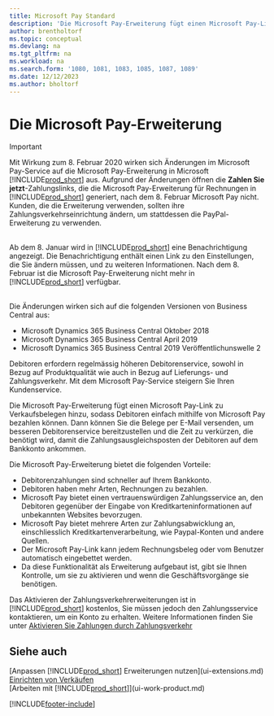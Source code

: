 ```yaml
---
title: Microsoft Pay Standard
description: 'Die Microsoft Pay-Erweiterung fügt einen Microsoft Pay-Link zu Verkaufsbelegen hinzu, sodass Debitoren einfach mithilfe von Microsoft Pay bezahlen können.'
author: brentholtorf
ms.topic: conceptual
ms.devlang: na
ms.tgt_pltfrm: na
ms.workload: na
ms.search.form: '1080, 1081, 1083, 1085, 1087, 1089'
ms.date: 12/12/2023
ms.author: bholtorf
---
```

# <a name="the-microsoft-pay-extension"></a>Die Microsoft Pay-Erweiterung

> [!IMPORTANT]
> Mit Wirkung zum 8. Februar 2020 wirken sich Änderungen im Microsoft Pay-Service auf die Microsoft Pay-Erweiterung in Microsoft [!INCLUDE[prod_short](includes/prod_long.md)] aus. Aufgrund der Änderungen öffnen die **Zahlen Sie jetzt**-Zahlungslinks, die die Microsoft Pay-Erweiterung für Rechnungen in [!INCLUDE[prod_short](includes/prod_short.md)] generiert, nach dem 8. Februar Microsoft Pay nicht. Kunden, die die Erweiterung verwenden, sollten ihre Zahlungsverkehrseinrichtung ändern, um stattdessen die PayPal-Erweiterung zu verwenden.<br /></br>
>
> Ab dem 8. Januar wird in [!INCLUDE[prod_short](includes/prod_short.md)] eine Benachrichtigung angezeigt. Die Benachrichtigung enthält einen Link zu den Einstellungen, die Sie ändern müssen, und zu weiteren Informationen. Nach dem 8. Februar ist die Microsoft Pay-Erweiterung nicht mehr in [!INCLUDE[prod_short](includes/prod_short.md)] verfügbar.<br /></br>
>
> Die Änderungen wirken sich auf die folgenden Versionen von Business Central aus:
> - Microsoft Dynamics 365 Business Central Oktober 2018
> - Microsoft Dynamics 365 Business Central April 2019
> - Microsoft Dynamics 365 Business Central 2019 Veröffentlichunswelle 2

Debitoren erfordern regelmässig höheren Debitorenservice, sowohl in Bezug auf Produktqualität wie auch in Bezug auf Lieferungs- und Zahlungsverkehr. Mit dem Microsoft Pay-Service steigern Sie Ihren Kundenservice.

Die Microsoft Pay-Erweiterung fügt einen Microsoft Pay-Link zu Verkaufsbelegen hinzu, sodass Debitoren einfach mithilfe von Microsoft Pay bezahlen können. Dann können Sie die Belege per E-Mail versenden, um besseren Debitorenservice bereitzustellen und die Zeit zu verkürzen, die benötigt wird, damit die Zahlungsausgleichsposten der Debitoren auf dem Bankkonto ankommen.

Die Microsoft Pay-Erweiterung bietet die folgenden Vorteile:
- Debitorenzahlungen sind schneller auf Ihrem Bankkonto.
- Debitoren haben mehr Arten, Rechnungen zu bezahlen.
- Microsoft Pay bietet einen vertrauenswürdigen Zahlungsservice an, den Debitoren gegenüber der Eingabe von Kreditkarteninformationen auf unbekannten Websites bevorzugen.
- Microsoft Pay bietet mehrere Arten zur Zahlungsabwicklung an, einschliesslich Kreditkartenverarbeitung, wie Paypal-Konten und andere Quellen.
- Der Microsoft Pay-Link kann jedem Rechnungsbeleg oder vom Benutzer automatisch eingebettet werden.
- Da diese Funktionalität als Erweiterung aufgebaut ist, gibt sie Ihnen Kontrolle, um sie zu aktivieren und wenn die Geschäftsvorgänge sie benötigen.

Das Aktivieren der Zahlungsverkehrerweiterungen ist in [!INCLUDE[prod_short](includes/prod_short.md)] kostenlos, Sie müssen jedoch den Zahlungsservice kontaktieren, um ein Konto zu erhalten. Weitere Informationen finden Sie unter [Aktivieren Sie Zahlungen durch Zahlungsverkehr](sales-how-enable-payment-service-extensions.md)

## <a name="see-also"></a>Siehe auch

[Anpassen [!INCLUDE[prod_short](includes/prod_short.md)] Erweiterungen nutzen](ui-extensions.md)  
[Einrichten von Verkäufen](sales-setup-sales.md)  
[Arbeiten mit [!INCLUDE[prod_short](includes/prod_short.md)]](ui-work-product.md)  

[!INCLUDE[footer-include](includes/footer-banner.md)]
